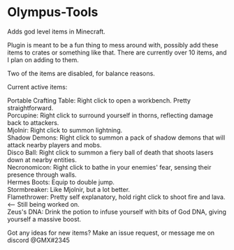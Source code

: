 # Olympus-Tools
Adds god level items in Minecraft. 

Plugin is meant to be a fun thing to mess around with, possibly add these items to crates or something like that. There are currently over 10
items, and I plan on adding to them.

Two of the items are disabled, for balance reasons.

Current active items:

Portable Crafting Table: Right click to open a workbench. Pretty straightforward. <br/>
Porcupine: Right click to surround yourself in thorns, reflecting damage back to attackers.<br/>
Mjolnir: Right click to summon lightning.<br/>
Shadow Demons: Right click to summon a pack of shadow demons that will attack nearby players and mobs.<br/>
Disco Ball: Right click to summon a fiery ball of death that shoots lasers down at nearby entities.<br/>
Necronomicon: Right click to bathe in your enemies' fear, sensing their presence through walls.<br/>
Hermes Boots: Equip to double jump.<br/>
Stormbreaker: Like Mjolnir, but a lot better.<br/>
Flamethrower: Pretty self explanatory, hold right click to shoot fire and lava. <-- Still being worked on.<br/>
Zeus's DNA: Drink the potion to infuse yourself with bits of God DNA, giving yourself a massive boost.<br/>

Got any ideas for new items? Make an issue request, or message me on discord @GMX#2345
